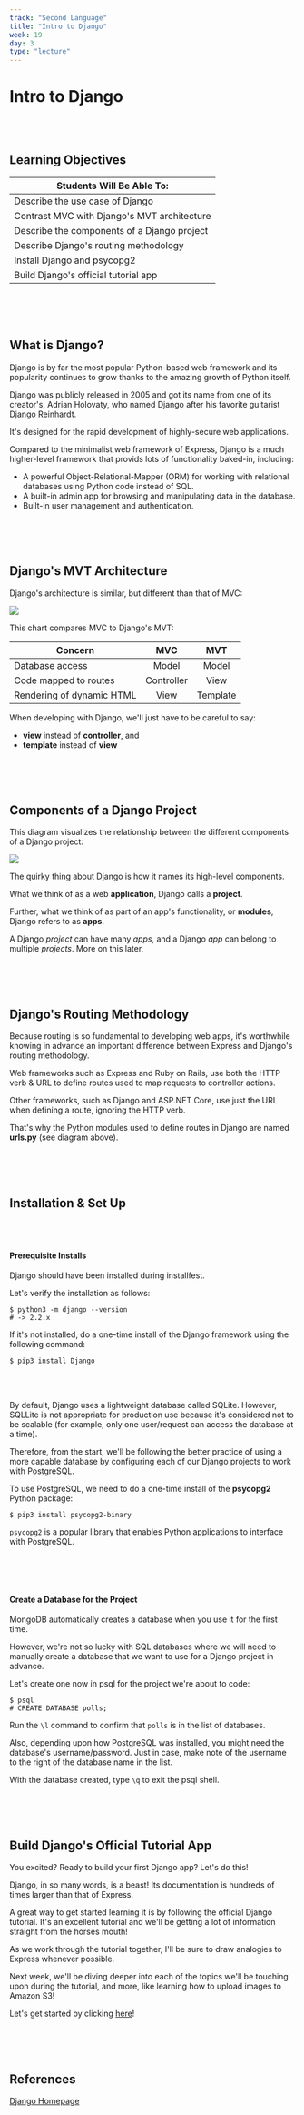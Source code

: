 ```yaml
---
track: "Second Language"
title: "Intro to Django"
week: 19
day: 3
type: "lecture"
---
```



# Intro to Django

<br>
<br>


## Learning Objectives

| Students Will Be Able To: |
|---|
| Describe the use case of Django |
| Contrast MVC with Django's MVT architecture |
| Describe the components of a Django project |
| Describe Django's routing methodology |
| Install Django and psycopg2 |
| Build Django's official tutorial app |

<br>
<br>
<br>


## What is Django?

Django is by far the most popular Python-based web framework and its popularity continues to grow thanks to the amazing growth of Python itself.

Django was publicly released in 2005 and got its name from one of its creator's, Adrian Holovaty, who named Django after his favorite guitarist [Django Reinhardt](https://en.wikipedia.org/wiki/Django_Reinhardt).

It's designed for the rapid development of highly-secure web applications.

Compared to the minimalist web framework of Express, Django is a much higher-level framework that provids lots of functionality baked-in, including:

- A powerful Object-Relational-Mapper (ORM) for working with relational databases using Python code instead of SQL.
- A built-in admin app for browsing and manipulating data in the database.
- Built-in user management and authentication.

<br>
<br>
<br>



## Django's MVT Architecture

Django's architecture is similar, but different than that of MVC:

<img src="https://i.imgur.com/rA4BtNv.png">

This chart compares MVC to Django's MVT:

| Concern | MVC | MVT |
|---|:-:|:-:|
| Database access | Model | Model |
| Code mapped to routes | Controller | View |
| Rendering of dynamic HTML | View | Template |

When developing with Django, we'll just have to be careful to say:

- **view** instead of **controller**, and
- **template** instead of **view**

<br>
<br>
<br>


## Components of a Django Project

This diagram visualizes the relationship between the different components of a Django project:

<img src="https://i.imgur.com/1fFg7lz.png">

The quirky thing about Django is how it names its high-level components.

What we think of as a web **application**, Django calls a **project**.

Further, what we think of as part of an app's functionality, or **modules**, Django refers to as **apps**.

A Django _project_ can have many _apps_, and a Django _app_ can belong to multiple _projects_. More on this later.


<br>
<br>
<br>


## Django's Routing Methodology

Because routing is so fundamental to developing web apps, it's worthwhile knowing in advance an important difference between Express and Django's routing methodology. 

Web frameworks such as Express and Ruby on Rails, use both the HTTP verb & URL to define routes used to map requests to controller actions.

Other frameworks, such as Django and ASP.NET Core, use just the URL when defining a route, ignoring the HTTP verb.

That's why the Python modules used to define routes in Django are named **urls.py** (see diagram above).

<br>
<br>
<br>


## Installation & Set Up

<br>
<br>



#### Prerequisite Installs

Django should have been installed during installfest.  

Let's verify the installation as follows:

```shell
$ python3 -m django --version
# -> 2.2.x
```

If it's not installed, do a one-time install of the Django framework using the following command:

```shell
$ pip3 install Django
```

<br>
<br>


By default, Django uses a lightweight database called SQLite. However, SQLLite is not appropriate for production use because it's considered not to be scalable (for example, only one user/request can access the database at a time).

Therefore, from the start, we'll be following the better practice of using a more capable database by configuring each of our Django projects to work with PostgreSQL.

To use PostgreSQL, we need to do a one-time install of the **psycopg2** Python package:

```shell
$ pip3 install psycopg2-binary
```

`psycopg2` is a popular library that enables Python applications to interface with PostgreSQL.

<br>
<br>
<br>


#### Create a Database for the Project

MongoDB automatically creates a database when you use it for the first time.

However, we're not so lucky with SQL databases where we will need to manually create a database that we want to use for a Django project in advance.

Let's create one now in psql for the project we're about to code:

```shell
$ psql
# CREATE DATABASE polls;
```

Run the `\l` command to confirm that `polls` is in the list of databases.

Also, depending upon how PostgreSQL was installed, you might need the database's username/password. Just in case, make note of the username to the right of the database name in the list.

With the database created, type `\q` to exit the psql shell.

<br>
<br>
<br>



## Build Django's Official Tutorial App


You excited?  Ready to build your first Django app?  Let's do this!

Django, in so many words, is a beast! Its documentation is hundreds of times larger than that of Express.

A great way to get started learning it is by following the official Django tutorial.  It's an excellent tutorial and we'll be getting a lot of information straight from the horses mouth!

As we work through the tutorial together, I'll be sure to draw analogies to Express whenever possible.

Next week, we'll be diving deeper into each of the topics we'll be touching upon during the tutorial, and more, like learning how to upload images to Amazon S3!

Let's get started by clicking [here](https://docs.djangoproject.com/en/3.1/intro/tutorial01/)!

<br>
<br>
<br>


## References

[Django Homepage](https://www.djangoproject.com/)